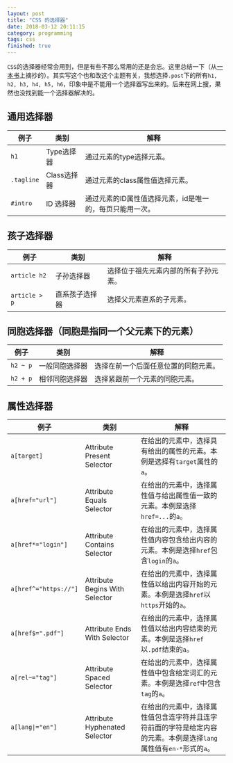 ```yaml
---
layout: post
title: "CSS 的选择器"
date: 2018-03-12 20:11:15
category: programming
tags: css
finished: true
---
```


`CSS`的选择器经常会用到，但是有些不那么常用的还是会忘。这里总结一下（从[一本书][advanced-html-css]上摘抄的）。其实写这个也和改这个主题有关，我想选择`.post`下的所有`h1, h2, h3, h4, h5, h6`，印象中是不能用一个选择器写出来的。后来在网上搜，果然也没找到能一个选择器解决的。

## 通用选择器

<table>
    <thead>
        <tr>
            <th>例子</th>
            <th>类别</th>
            <th>解释</th>
        </tr>
    </thead>
    <tbody>
        <tr>
            <td><code>h1</code></td>
            <td>Type选择器</td>
            <td>通过元素的type选择元素。</td>
        </tr>
        <tr>
            <td><code>.tagline</code></td>
            <td>Class选择器</td>
            <td>通过元素的class属性值选择元素。</td>
        </tr>
        <tr>
            <td><code>#intro</code></td>
            <td>ID 选择器</td>
            <td>通过元素的ID属性值选择元素，id是唯一的，每页只能用一次。</td>
        </tr>
    </tbody>
</table>

## 孩子选择器

<table>
    <thead>
        <tr>
            <th>例子</th>
            <th>类别</th>
            <th>解释</th>
        </tr>
    </thead>
    <tbody>
        <tr>
            <td><code>article h2</code></td>
            <td>子孙选择器</td>
            <td>选择位于祖先元素内部的所有子孙元素。</td>
        </tr>
        <tr>
            <td><code>article &gt; p</code></td>
            <td>直系孩子选择器</td>
            <td>选择父元素直系的子元素。</td>
        </tr>
    </tbody>
</table>

## 同胞选择器（同胞是指同一个父元素下的元素）

<table>
    <thead>
        <tr>
            <th>例子</th>
            <th>类别</th>
            <th>解释</th>
        </tr>
    </thead>
    <tbody>
        <tr>
            <td><code>h2 ~ p</code></td>
            <td>一般同胞选择器</td>
            <td>选择在前一个后面任意位置的同胞元素。</td>
        </tr>
        <tr>
            <td><code>h2 + p</code></td>
            <td>相邻同胞选择器</td>
            <td>选择紧跟前一个元素的同胞元素。</td>
        </tr>
    </tbody>
</table>


## 属性选择器

<table>
    <thead>
        <tr>
            <th>例子</th>
            <th>类别</th>
            <th>解释</th>
        </tr>
    </thead>
    <tbody>
        <tr>
            <td><code>a[target]</code></td>
            <td>Attribute Present Selector</td>
            <td>在给出的元素中，选择具有给出的属性的元素。本例是选择有<code>target</code>属性的<code>a</code>。</td>
        </tr>
        <tr>
            <td><code>a[href="url"]</code></td>
            <td>Attribute Equals Selector</td>
            <td>在给出的元素中，选择属性值与给出属性值一致的元素。本例是选择<code>href=...</code>的<code>a</code>。</td>
        </tr>
        <tr>
            <td><code>a[href*="login"]</code></td>
            <td>Attribute Contains Selector</td>
            <td>在给出的元素中，选择属性值内容包含给出内容的元素。本例是选择<code>href</code>包含<code>login</code>的<code>a</code>。</td>
        </tr>
        <tr>
            <td><code>a[href^="https://"]</code></td>
            <td>Attribute Begins With Selector</td>
            <td>在给出的元素中，选择属性值以给出内容开始的元素。本例是选择<code>href</code>以<code>https</code>开始的<code>a</code>。</td>
        </tr>
        <tr>
            <td><code>a[href$=".pdf"]</code></td>
            <td>Attribute Ends With Selector</td>
            <td>在给出的元素中，选择属性值以给出内容结束的元素。本例是选择<code>href</code>以<code>.pdf</code>结束的<code>a</code>。</td>
        </tr>
        <tr>
            <td><code>a[rel~="tag"]</code></td>
            <td>Attribute Spaced Selector</td>
            <td>在给出的元素中，选择属性值中包含给定词汇的元素。本例是选择<code>ref</code>中包含<code>tag</code>的<code>a</code>。</td>
        </tr>
        <tr>
            <td><code>a[lang|="en"]</code></td>
            <td>Attribute Hyphenated Selector</td>
            <td>在给出的元素中，选择属性值包含连字符并且连字符前面的字符是给定内容的元素。本例是选择<code>lang</code>属性值有<code>en-*</code>形式的<code>a</code>。</td>
        </tr>
    </tbody>
</table>

[advanced-html-css]: https://learn.shayhowe.com/advanced-html-css/complex-selectors/
